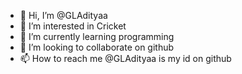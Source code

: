 - 👋 Hi, I’m @GLAdityaa
- 👀 I’m interested in Cricket
- 🌱 I’m currently learning programming 
- 💞️ I’m looking to collaborate on github
- 📫 How to reach me @GLAdityaa is my id on github

<!---
GLAdityaa/GLAdityaa is a ✨ special ✨ repository because its `README.md` (this file) appears on your GitHub profile.
You can click the Preview link to take a look at your changes.
--->
